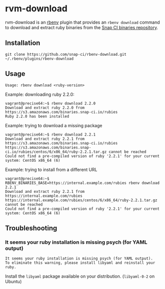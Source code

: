 # rvm-download

rvm-download is an [rbenv](https://github.com/sstephenson/rbenv) plugin that provides an `rbenv download` command to download and extract ruby binaries from the [Snap CI binaries repository](https://s3.amazonaws.com/binaries.snap-ci.io/).

## Installation

`git clone https://github.com/snap-ci/rbenv-download.git ~/.rbenv/plugins/rbenv-download`

## Usage

`Usage: rbenv download <ruby-version>`

Example: downloading ruby 2.2.0:
```
vagrant@precise64:~$ rbenv download 2.2.0
Download and extract ruby 2.2.0 from https://s3.amazonaws.com/binaries.snap-ci.io/rubies
Ruby 2.2.0 has been installed
```

Example: trying to download a missing package
```
vagrant@precise64:~$ rbenv download 2.2.1
Download and extract ruby 2.2.1 from https://s3.amazonaws.com/binaries.snap-ci.io/rubies
https://s3.amazonaws.com/binaries.snap-ci.io/rubies/centos/6/x86_64/ruby-2.2.1.tar.gz cannot be reached
Could not find a pre-compiled version of ruby '2.2.1' for your current system: CentOS x86_64 (6)
```

Example: trying to install from a different URL
```
vagrant@precise64:~$ RBENV_BINARIES_BASE=https://internal.example.com/rubies rbenv download 2.2.1
Download and extract ruby 2.2.1 from https://internal.example.com/rubies
https://internal.example.com/rubies/centos/6/x86_64/ruby-2.2.1.tar.gz cannot be reached
Could not find a pre-compiled version of ruby '2.2.1' for your current system: CentOS x86_64 (6)
```

## Troubleshooting

###  It seems your ruby installation is missing psych (for YAML output)

```
It seems your ruby installation is missing psych (for YAML output).
To eliminate this warning, please install libyaml and reinstall your ruby.
```

Install the `libyaml` package available on your distribution. (`libyaml-0-2` on Ubuntu)


